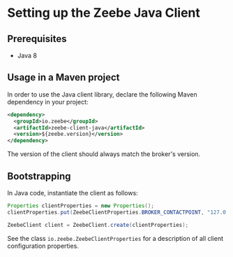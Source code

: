 # Setting up the Zeebe Java Client

## Prerequisites

* Java 8

## Usage in a Maven project

In order to use the Java client library, declare the following Maven dependency in your project:

```xml
<dependency>
  <groupId>io.zeebe</groupId>
  <artifactId>zeebe-client-java</artifactId>
  <version>${zeebe.version}</version>
</dependency>
```

The version of the client should always match the broker's version.


## Bootstrapping

In Java code, instantiate the client as follows:

```java
Properties clientProperties = new Properties();
clientProperties.put(ZeebeClientProperties.BROKER_CONTACTPOINT, "127.0.0.1:51015");

ZeebeClient client = ZeebeClient.create(clientProperties);
```

See the class `io.zeebe.ZeebeClientProperties` for a description of all client configuration properties.
